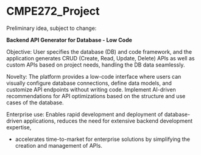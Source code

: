 # CMPE272_Project

Preliminary idea, subject to change:

**Backend API Generator for Database - Low Code**

Objective: User specifies the database (DB) and code framework, and the application generates CRUD (Create, Read, Update, Delete) APIs as well as custom APIs based on project needs, handling the DB data seamlessly.

Novelty: The platform provides a low-code interface where users can visually configure database connections, define data models, and customize API endpoints without writing code. Implement AI-driven recommendations for API optimizations based on the structure and use cases of the database.

Enterprise use: Enables rapid development and deployment of database-driven applications, reduces the need for extensive backend development expertise, 

- accelerates time-to-market for enterprise solutions by simplifying the creation and management of APIs.
